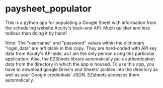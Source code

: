 # paysheet_populator
This is a python app for populating a Google Sheet with information from the scheduling website Acuity's back-end API. Much quicker and less tedious than doing it by hand!

Note: The "username" and "password" values within the dictionary "login_data" are left blank in this copy. They are hard-coded with
API key data from Acuity's API side, as I am the only person using this particular application. Also, the EZSheets library automatically pulls authentication data from the directory in which the
app is housed. To use this app, you have to download google Drive's and Sheets' pickles into the directory as well as your Google credentials' JSON. EZsheets accesses them automatically. 
